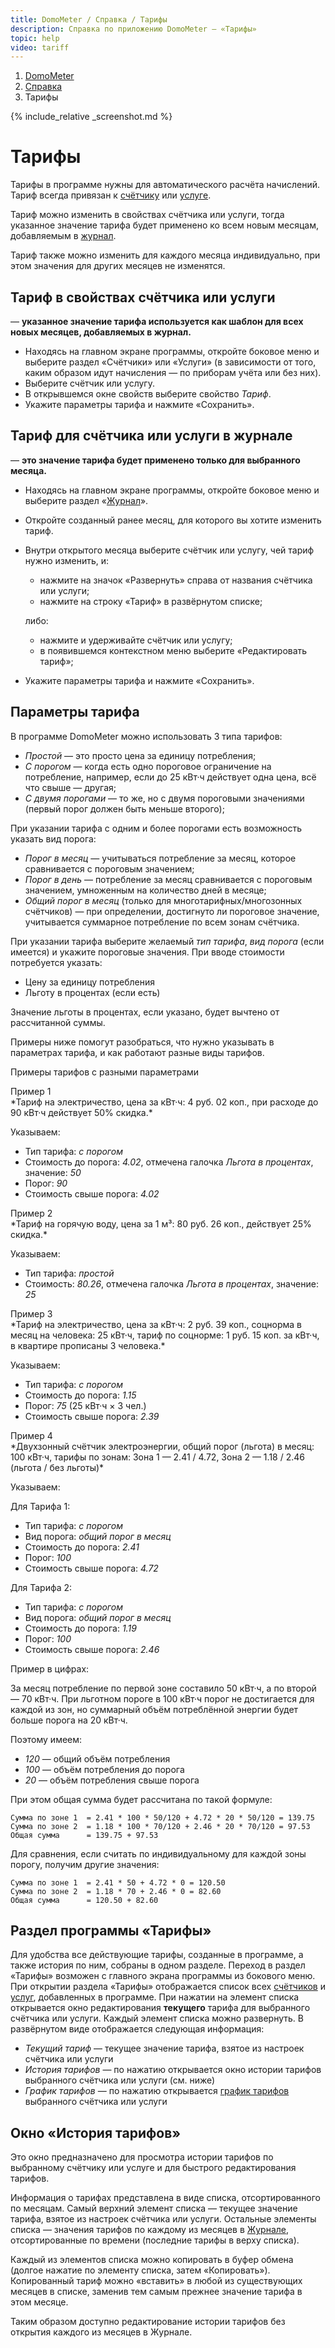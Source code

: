 ```yaml
--- 
title: DomoMeter / Справка / Тарифы
description: Справка по приложению DomoMeter — «Тарифы»
topic: help
video: tariff
--- 
```

 
<div class="row"> 
<ol class="breadcrumb pull-right"> 
  <li><a href="/">DomoMeter</a></li> 
  <li><a href="/help">Справка</a></li> 
  <li class="active">Тарифы</li>
</ol>
</div> 

<script type="text/javascript">
	var screenshots = ['/assets/img/screens/tariff-amount.png', 
	  '/assets/img/screens/tariff-history.png', 
	  '/assets/img/screens/tariff-properties.png', 
	  '/assets/img/screens/tariffs-list.png'
	];
</script>
{% include_relative _screenshot.md %}
 
<div class="instruction" markdown="1"> 
 
# Тарифы 
  
Тарифы в программе нужны для автоматического расчёта начислений. Тариф всегда привязан к [счётчику](/help/counters) или [услуге](/help/services).  

Тариф можно изменить в свойствах счётчика или услуги, тогда указанное значение тарифа будет применено ко всем новым месяцам, добавляемым в [журнал](/help/journal).  

Тариф также можно изменить для каждого месяца индивидуально, при этом значения для других месяцев не изменятся.  

## Тариф в свойствах счётчика или услуги
— **указанное значение тарифа используется как шаблон для всех новых месяцев, добавляемых в журнал.**

* Находясь на главном экране программы, откройте боковое меню и выберите раздел «Счётчики» или «Услуги» (в зависимости от того, каким образом идут начисления — по приборам учёта или без них).
* Выберите счётчик или услугу.
* В открывшемся окне свойств выберите свойство *Тариф*.
* Укажите параметры тарифа и нажмите «Сохранить».

## Тариф для счётчика или услуги в журнале 
— **это значение тарифа будет применено только для выбранного месяца.**
 
* Находясь на главном экране программы, откройте боковое меню и выберите раздел «[Журнал](/help/journal)». 
* Откройте созданный ранее месяц, для которого вы хотите изменить тариф.
* Внутри открытого месяца выберите счётчик или услугу, чей тариф нужно изменить, и:
   * нажмите на значок «Развернуть» справа от названия счётчика или услуги;
   * нажмите на строку «Тариф» в развёрнутом списке;     

   либо:
   * нажмите и удерживайте счётчик или услугу;
   * в появившемся контекстном меню выберите «Редактировать тариф»;
   
* Укажите параметры тарифа и нажмите «Сохранить».

## Параметры тарифа
В программе DomoMeter можно использовать 3 типа тарифов:
* *Простой* — это просто цена за единицу потребления;
* *С порогом* — когда есть одно пороговое ограничение на потребление, например, если до 25 кВт·ч действует одна цена, всё что свыше — другая;
* *С двумя порогами* — то же, но с двумя пороговыми значениями (первый порог должен быть меньше второго);

При указании тарифа с одним и более порогами есть возможность указать вид порога:
* *Порог в месяц* — учитываться потребление за месяц, которое сравнивается с пороговым значением;
* *Порог в день* — потребление за месяц сравнивается с пороговым значением, умноженным на количество дней в месяце;
* *Общий порог в месяц* (только для многотарифных/многозонных счётчиков) — при определении, достигнуто ли пороговое значение, учитывается суммарное потребление по всем зонам счётчика.

При указании тарифа выберите желаемый *тип тарифа*, *вид порога* (если имеется) и укажите пороговые значения. При вводе стоимости потребуется указать:

* Цену за единицу потребления
* Льготу в процентах (если есть)

Значение льготы в процентах, если указано, будет вычтено от рассчитанной суммы.

Примеры ниже помогут разобраться, что нужно указывать в параметрах тарифа, и как работают разные виды тарифов.

<span class="toggle toggler" data-toggle="collapse" data-target="#tariff-samples">Примеры тарифов с разными параметрами</span>
<div id="tariff-samples" class="collapse fade" markdown="1">

<div class="panel panel-default">
<div class="panel-heading">Пример 1</div>
<div class="panel-body" markdown="1">
*Тариф на электричество, цена за кВт·ч: 4 руб. 02 коп., при расходе до 90 кВт·ч действует 50% скидка.*

Указываем:
* Тип тарифа: *с порогом*
* Стоимость до порога: *4.02*, отмечена галочка *Льгота в процентах*, значение: *50*
* Порог: *90*
* Стоимость свыше порога: *4.02*
</div>
</div>

<div class="panel panel-default">
<div class="panel-heading">Пример 2</div>
<div class="panel-body" markdown="1">
*Тариф на горячую воду, цена за 1 м³: 80 руб. 26 коп., действует 25% скидка.*

Указываем:
* Тип тарифа: *простой*
* Стоимость: *80.26*, отмечена галочка *Льгота в процентах*, значение: *25*
</div>
</div>

<div class="panel panel-default">
<div class="panel-heading">Пример 3</div>
<div class="panel-body" markdown="1">
*Тариф на электричество, цена за кВт·ч: 2 руб. 39 коп., соцнорма в месяц на человека: 25 кВт·ч, тариф по соцнорме: 1 руб. 15 коп. за кВт·ч, в квартире прописаны 3 человека.*

Указываем:

* Тип тарифа: *с порогом*
* Стоимость до порога: *1.15*
* Порог: *75* (25 кВт·ч × 3 чел.)
* Стоимость свыше порога: *2.39*
</div>
</div>


<div class="panel panel-default">
<div class="panel-heading">Пример 4</div>
<div class="panel-body" markdown="1">
*Двухзонный счётчик электроэнергии, общий порог (льгота) в месяц: 100 кВт·ч, тарифы по зонам: Зона 1 — 2.41 / 4.72, Зона 2 — 1.18 / 2.46 (льгота / без льготы)*

Указываем:

Для Тарифа 1:

* Тип тарифа: *с порогом*
* Вид порога: *общий порог в месяц*
* Стоимость до порога: *2.41*
* Порог: *100*
* Стоимость свыше порога: *4.72*

Для Тарифа 2:

* Тип тарифа: *с порогом*
* Вид порога: *общий порог в месяц*
* Стоимость до порога: *1.19*
* Порог: *100*
* Стоимость свыше порога: *2.46*

Пример в цифрах:

За месяц потребление по первой зоне составило 50 кВт·ч, а по второй — 70 кВт·ч. 
При льготном пороге в 100 кВт·ч порог не достигается для каждой из зон, но суммарный объём потреблённой энергии будет больше порога на 20 кВт·ч.

Поэтому имеем:

* *120* — общий объём потребления 
* *100* — объём потребления до порога
* *20* — объём потребления свыше порога

При этом общая сумма будет рассчитана по такой формуле:
```
Сумма по зоне 1  = 2.41 * 100 * 50/120 + 4.72 * 20 * 50/120 = 139.75
Сумма по зоне 2  = 1.18 * 100 * 70/120 + 2.46 * 20 * 70/120 = 97.53
Общая сумма      = 139.75 + 97.53
```

Для сравнения, если считать по индивидуальному для каждой зоны порогу, получим другие значения:
```
Сумма по зоне 1  = 2.41 * 50 + 4.72 * 0 = 120.50
Сумма по зоне 2  = 1.18 * 70 + 2.46 * 0 = 82.60
Общая сумма      = 120.50 + 82.60
```

</div>
</div>
</div> 

## Раздел программы «Тарифы»

Для удобства все действующие тарифы, созданные в программе, а также история по ним, собраны в одном разделе. Переход в раздел «Тарифы» возможен с главного экрана программы из бокового меню.
При открытии раздела «Тарифы» отображается список всех [счётчиков](/help/counters) и [услуг](/help/services), добавленных в программе.
При нажатии на элемент списка открывается окно редактирования **текущего** тарифа для выбранного счётчика или услуги.
Каждый элемент списка можно развернуть. В развёрнутом виде отображается следующая информация:

  * *Текущий тариф* — текущее значение тарифа, взятое из настроек счётчика или услуги
  * *История тарифов* — по нажатию открывается окно истории тарифов выбранного счётчика или услуги (см. ниже)
  * *График тарифов* — по нажатию открывается [график тарифов](/help/charts-tariffs) выбранного счётчика или услуги

<h2 id="history">Окно «История тарифов»</h2>

Это окно предназначено для просмотра истории тарифов по выбранному счётчику или услуге и для быстрого редактирования тарифов.

Информация о тарифах представлена в виде списка, отсортированного по месяцам. 
Самый верхний элемент списка — текущее значение тарифа, взятое из настроек счётчика или услуги.
Остальные элементы списка — значения тарифов по каждому из месяцев в [Журнале](/help/readings), отсортированные по времени (последние тарифы в верху списка).

Каждый из элементов списка можно копировать в буфер обмена (долгое нажатие по элементу списка, затем «Копировать»).
Копированный тариф можно «вставить» в любой из существующих месяцев в списке, заменив тем самым прежнее значение тарифа в этом месяце.

Таким образом доступно редактирование истории тарифов без открытия каждого из месяцев в Журнале.

</div> 
